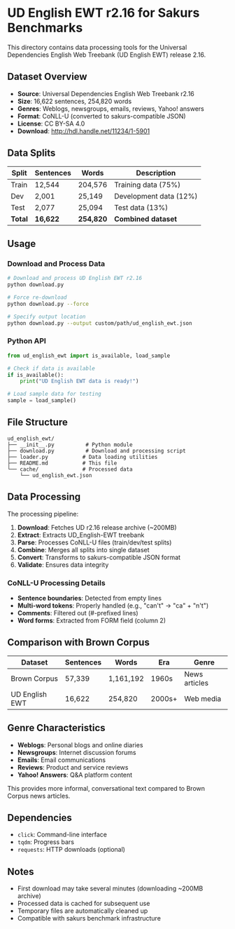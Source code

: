 # UD English EWT r2.16 for Sakurs Benchmarks

This directory contains data processing tools for the Universal Dependencies English Web Treebank (UD English EWT) release 2.16.

## Dataset Overview

- **Source**: Universal Dependencies English Web Treebank r2.16
- **Size**: 16,622 sentences, 254,820 words
- **Genres**: Weblogs, newsgroups, emails, reviews, Yahoo! answers
- **Format**: CoNLL-U (converted to sakurs-compatible JSON)
- **License**: CC BY-SA 4.0
- **Download**: http://hdl.handle.net/11234/1-5901

## Data Splits

| Split | Sentences | Words | Description |
|-------|-----------|-------|-------------|
| Train | 12,544 | 204,576 | Training data (75%) |
| Dev | 2,001 | 25,149 | Development data (12%) |
| Test | 2,077 | 25,094 | Test data (13%) |
| **Total** | **16,622** | **254,820** | **Combined dataset** |

## Usage

### Download and Process Data

```bash
# Download and process UD English EWT r2.16
python download.py

# Force re-download
python download.py --force

# Specify output location
python download.py --output custom/path/ud_english_ewt.json
```

### Python API

```python
from ud_english_ewt import is_available, load_sample

# Check if data is available
if is_available():
    print("UD English EWT data is ready!")

# Load sample data for testing
sample = load_sample()
```

## File Structure

```
ud_english_ewt/
├── __init__.py          # Python module
├── download.py          # Download and processing script
├── loader.py           # Data loading utilities
├── README.md           # This file
└── cache/              # Processed data
    └── ud_english_ewt.json
```

## Data Processing

The processing pipeline:

1. **Download**: Fetches UD r2.16 release archive (~200MB)
2. **Extract**: Extracts UD_English-EWT treebank
3. **Parse**: Processes CoNLL-U files (train/dev/test splits)
4. **Combine**: Merges all splits into single dataset
5. **Convert**: Transforms to sakurs-compatible JSON format
6. **Validate**: Ensures data integrity

### CoNLL-U Processing Details

- **Sentence boundaries**: Detected from empty lines
- **Multi-word tokens**: Properly handled (e.g., "can't" → "ca" + "n't")
- **Comments**: Filtered out (#-prefixed lines)
- **Word forms**: Extracted from FORM field (column 2)

## Comparison with Brown Corpus

| Dataset | Sentences | Words | Era | Genre |
|---------|-----------|-------|-----|-------|
| Brown Corpus | 57,339 | 1,161,192 | 1960s | News articles |
| UD English EWT | 16,622 | 254,820 | 2000s+ | Web media |

## Genre Characteristics

- **Weblogs**: Personal blogs and online diaries
- **Newsgroups**: Internet discussion forums
- **Emails**: Email communications
- **Reviews**: Product and service reviews
- **Yahoo! Answers**: Q&A platform content

This provides more informal, conversational text compared to Brown Corpus news articles.

## Dependencies

- `click`: Command-line interface
- `tqdm`: Progress bars
- `requests`: HTTP downloads (optional)

## Notes

- First download may take several minutes (downloading ~200MB archive)
- Processed data is cached for subsequent use
- Temporary files are automatically cleaned up
- Compatible with sakurs benchmark infrastructure